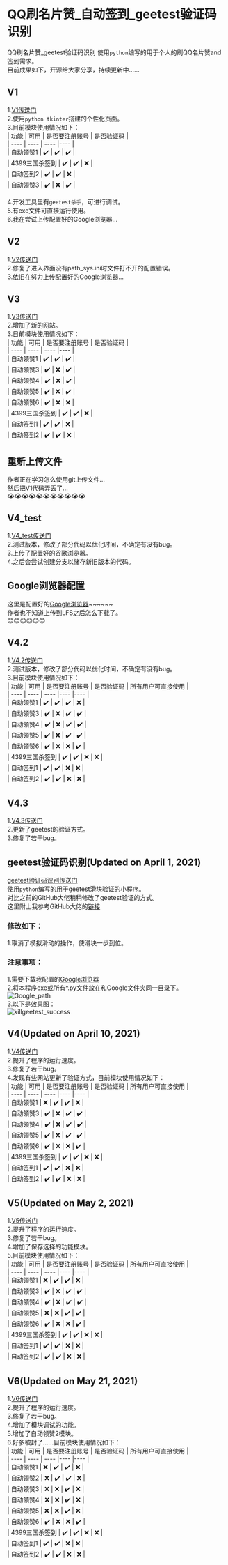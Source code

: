 # QQ刷名片赞_自动签到_geetest验证码识别
QQ刷名片赞_geetest验证码识别
使用`python`编写的用于个人的刷QQ名片赞and签到需求。  
目前成果如下，开源给大家分享，持续更新中......  

## V1  
1.[V1传送门](https://github.com/408029164/QQ_Sign-in_killgeetest/tree/QQ_Sign-in_killgeetest_V1)  
2.使用`python tkinter`搭建的个性化页面。  
3.目前模块使用情况如下：  
|  功能  | 可用  | 是否要注册账号  | 是否验证码  |  
|  ----  | ----   | ----  |----  |  
| 自动领赞1  | :heavy_check_mark: | :heavy_check_mark: | :heavy_check_mark:  |  
| 4399三国杀签到  | :heavy_check_mark: | :heavy_check_mark: | :x:  |  
| 自动签到2  | :heavy_check_mark: | :heavy_check_mark: | :x:  |  
| 自动领赞3  | :heavy_check_mark: | :x: | :heavy_check_mark:  |  
  
4.开发工具里有`geetest杀手`，可进行调试。  
5.有exe文件可直接运行使用。  
6.我在尝试上传配置好的Google浏览器...  
  
## V2  
1.[V2传送门](https://github.com/408029164/QQ_Sign-in_killgeetest/tree/QQ_Sign-in_killgeetest_V2)  
2.修复了进入界面没有path_sys.ini时文件打不开的配置错误。  
3.依旧在努力上传配置好的Google浏览器...  
  
## V3  
1.[V3传送门](https://github.com/408029164/QQ_Sign-in_killgeetest/tree/QQ_Sign-in_killgeetest_V3)  
2.增加了新的网站。  
3.目前模块使用情况如下：  
|  功能  | 可用  | 是否要注册账号  | 是否验证码  |  
|  ----  | ----   | ----  |----  |  
| 自动领赞1  | :heavy_check_mark: | :heavy_check_mark: | :heavy_check_mark:  |  
| 自动领赞3  | :heavy_check_mark: | :x: | :heavy_check_mark:  |  
| 自动领赞4  | :heavy_check_mark: | :x: | :heavy_check_mark:  |  
| 自动领赞5  | :heavy_check_mark: | :x: | :heavy_check_mark:  |  
| 自动领赞6  | :heavy_check_mark: | :x: | :x:  |  
| 4399三国杀签到  | :heavy_check_mark: | :heavy_check_mark: | :x:  |  
| 自动签到1  | :heavy_check_mark: | :heavy_check_mark: | :x:  |  
| 自动签到2  | :heavy_check_mark: | :heavy_check_mark: | :x:  |  
  
## 重新上传文件  
作者正在学习怎么使用git上传文件...  
然后把V1代码弄丢了...   
:sob::sob::sob::sob::sob::sob::sob::sob::sob::sob::sob:  
  
## V4_test  
1.[V4_test传送门](https://github.com/408029164/QQ_Sign-in_killgeetest/tree/QQ_Sign-in_killgeetest_V4)  
2.测试版本，修改了部分代码以优化时间，不确定有没有bug。  
3.上传了配置好的谷歌浏览器。  
4.之后会尝试创建分支以储存新旧版本的代码。  
  
## Google浏览器配置  
这里是配置好的[Google浏览器](https://github.com/408029164/QQ_Sign-in_killgeetest/tree/Google)~~~~~~  
作者也不知道上传到LFS之后怎么下载了。  
:blush::blush::blush::blush::blush::blush:  
  
## V4.2  
1.[V4.2传送门](https://github.com/408029164/QQ_Sign-in_killgeetest/tree/QQ_Sign-in_killgeetest_V4)  
2.测试版本，修改了部分代码以优化时间，不确定有没有bug。  
3.目前模块使用情况如下：  
|  功能  | 可用  | 是否要注册账号  | 是否验证码  | 所有用户可直接使用  |  
|  ----  | ----   | ----  |----  |----  |  
| 自动领赞1  | :heavy_check_mark: | :heavy_check_mark: | :heavy_check_mark:  | :x:  |  
| 自动领赞3  | :heavy_check_mark: | :x: | :heavy_check_mark:  | :heavy_check_mark:  |  
| 自动领赞4  | :heavy_check_mark: | :x: | :heavy_check_mark:  | :heavy_check_mark:  |  
| 自动领赞5  | :heavy_check_mark: | :x: | :heavy_check_mark:  | :heavy_check_mark:  |  
| 自动领赞6  | :heavy_check_mark: | :x: | :x:  | :heavy_check_mark:  |  
| 4399三国杀签到  | :heavy_check_mark: | :heavy_check_mark: | :x:  | :x:  |  
| 自动签到1  | :heavy_check_mark: | :heavy_check_mark: | :x:  | :x:  |  
| 自动签到2  | :heavy_check_mark: | :heavy_check_mark: | :x:  | :x:  |  
  
## V4.3  
1.[V4.3传送门](https://github.com/408029164/QQ_Sign-in_killgeetest/tree/QQ_Sign-in_killgeetest_V4)  
2.更新了geetest的验证方式。  
3.修复了若干bug。  
  
## geetest验证码识别(Updated on April 1, 2021)  
[geetest验证码识别传送门](https://github.com/408029164/QQ_Sign-in_killgeetest/tree/killgeetest)  
使用`python`编写的用于geetest滑块验证的小程序。  
对比之前的GitHub大佬稍稍修改了geetest验证的方式。  
这里附上我参考GitHub大佬的[链接](https://github.com/CrazyBunQnQ/GeetestCrack)  
### 修改如下：  
1.取消了模拟滑动的操作，使滑块一步到位。  
### 注意事项：  
1.需要下载我配置的[Google浏览器](https://github.com/408029164/QQ_Sign-in_killgeetest/tree/Google)  
2.将本程序exe或所有*.py文件放在和Google文件夹同一目录下。  
![Google_path](https://raw.githubusercontent.com/408029164/QQ_Sign-in_killgeetest/test/pic/Google_path.png)  
3.以下是效果图：  
![killgeetest_success](https://raw.githubusercontent.com/408029164/QQ_Sign-in_killgeetest/test/pic/killgeetest_success.gif)  
  
## V4(Updated on April 10, 2021)  
1.[V4传送门](https://github.com/408029164/QQ_Sign-in_killgeetest/tree/QQ_Sign-in_killgeetest_V4)  
2.提升了程序的运行速度。  
3.修复了若干bug。  
4.发现有些网站更新了验证方式，目前模块使用情况如下：  
|  功能  | 可用  | 是否要注册账号  | 是否验证码  | 所有用户可直接使用  |  
|  ----  | ----   | ----  |----  |----  |  
| 自动领赞1  | :x: | :heavy_check_mark: | :heavy_check_mark:  | :x:  |  
| 自动领赞3  | :heavy_check_mark: | :x: | :heavy_check_mark:  | :heavy_check_mark:  |  
| 自动领赞4  | :heavy_check_mark: | :x: | :heavy_check_mark:  | :heavy_check_mark:  |  
| 自动领赞5  | :heavy_check_mark: | :x: | :heavy_check_mark:  | :heavy_check_mark:  |  
| 自动领赞6  | :heavy_check_mark: | :x: | :x:  | :heavy_check_mark:  |  
| 4399三国杀签到  | :heavy_check_mark: | :heavy_check_mark: | :x:  | :x:  |  
| 自动签到1  | :heavy_check_mark: | :heavy_check_mark: | :x:  | :x:  |  
| 自动签到2  | :heavy_check_mark: | :heavy_check_mark: | :x:  | :x:  |  
  
## V5(Updated on May 2, 2021)  
1.[V5传送门](https://github.com/408029164/QQ_Sign-in_killgeetest/tree/QQ_Sign-in_killgeetest_V5)  
2.提升了程序的运行速度。  
3.修复了若干bug。  
4.增加了保存选择的功能模块。  
5.目前模块使用情况如下：  
|  功能  | 可用  | 是否要注册账号  | 是否验证码  | 所有用户可直接使用  |  
|  ----  | ----   | ----  |----  |----  |  
| 自动领赞1  | :x: | :heavy_check_mark: | :heavy_check_mark:  | :x:  |  
| 自动领赞3  | :heavy_check_mark: | :x: | :heavy_check_mark:  | :heavy_check_mark:  |  
| 自动领赞4  | :heavy_check_mark: | :x: | :heavy_check_mark:  | :heavy_check_mark:  |  
| 自动领赞5  | :x: | :x: | :heavy_check_mark:  | :heavy_check_mark:  |  
| 自动领赞6  | :heavy_check_mark: | :x: | :x:  | :heavy_check_mark:  |  
| 4399三国杀签到  | :heavy_check_mark: | :heavy_check_mark: | :x:  | :x:  |  
| 自动签到1  | :heavy_check_mark: | :heavy_check_mark: | :x:  | :x:  |  
| 自动签到2  | :heavy_check_mark: | :heavy_check_mark: | :x:  | :x:  |  
  
## V6(Updated on May 21, 2021)  
1.[V6传送门](https://github.com/408029164/QQ_Sign-in_killgeetest/tree/QQ_Sign-in_killgeetest_V6)  
2.提升了程序的运行速度。  
3.修复了若干bug。  
4.增加了模块调试的功能。  
5.增加了自动领赞2模块。  
6.好多被封了......目前模块使用情况如下：  
|  功能  | 可用  | 是否要注册账号  | 是否验证码  | 所有用户可直接使用  |  
|  ----  | ----   | ----  |----  |----  |  
| 自动领赞1  | :x: | :heavy_check_mark: | :heavy_check_mark:  | :x:  |  
| 自动领赞2  | :x: | :heavy_check_mark: | :heavy_check_mark:  | :x:  |  
| 自动领赞3  | :x: | :x: | :heavy_check_mark:  | :x:  |  
| 自动领赞4  | :x: | :x: | :heavy_check_mark:  | :x:  |  
| 自动领赞5  | :x: | :x: | :heavy_check_mark:  | :x:  |  
| 自动领赞6  | :heavy_check_mark: | :x: | :x:  | :heavy_check_mark:  |  
| 4399三国杀签到  | :heavy_check_mark: | :heavy_check_mark: | :x:  | :x:  |  
| 自动签到1  | :heavy_check_mark: | :heavy_check_mark: | :x:  | :x:  |  
| 自动签到2  | :heavy_check_mark: | :heavy_check_mark: | :x:  | :x:  |  